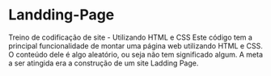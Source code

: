 # Landding-Page
Treino de codificação de site - Utilizando HTML e CSS
Este código tem a principal funcionalidade de montar uma página web utilizando HTML e CSS.
O conteúdo dele é algo aleatório, ou seja não tem significado algum.
A meta a ser atingida era a construção de um site Ladding Page.
